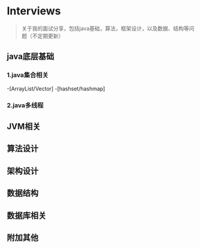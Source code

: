 # Interviews

> 关于我的面试分享，包括java基础，算法，框架设计，以及数据、结构等问题（不定期更新）

## java底层基础
### 1.java集合相关
-[ArrayList/Vector]
-[hashset/hashmap]


### 2.java多线程

## JVM相关


## 算法设计

## 架构设计

## 数据结构

## 数据库相关

## 附加其他
